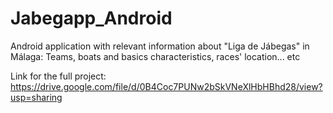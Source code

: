 # Jabegapp_Android
Android application with relevant information about "Liga de Jábegas" in Málaga: Teams, boats and basics characteristics, races' location... etc


Link for the full project: https://drive.google.com/file/d/0B4Coc7PUNw2bSkVNeXlHbHBhd28/view?usp=sharing
